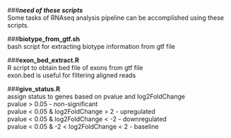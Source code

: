 ###_**need of these scripts**_<br>
Some tasks of RNAseq analysis pipeline can be accomplished using these scripts.

###**biotype_from_gtf.sh**<br>
bash script for extracting biotype information from gtf file

###**exon_bed_extract.R**<br>
R script to obtain bed file of exons from gtf file<br>
exon.bed is useful for filtering aligned reads

###**give_status.R**<br>
assign status to genes based on pvalue and log2FoldChange<br>
    pvalue > 0.05 - non-significant<br>
    pvalue < 0.05 & log2FoldChange > 2 - upregulated<br>
    pvalue < 0.05 & log2FoldChange < -2 - downregulated<br>
    pvalue < 0.05 & -2 < log2FoldChange < 2 - baseline<br>
